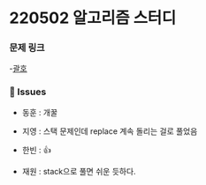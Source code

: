 # 220502 알고리즘 스터디

### 문제 링크

-[괄호](https://www.acmicpc.net/problem/9012)

### 👾 Issues

- 동훈 : 개꿀

- 지영 : 스택 문제인데 replace 계속 돌리는 걸로 풀었음

- 한빈 : 👍

- 재원 : stack으로 풀면 쉬운 듯하다.
